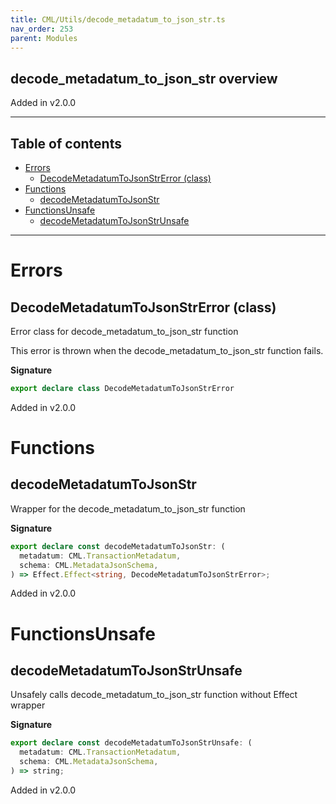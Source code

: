 ```yaml
---
title: CML/Utils/decode_metadatum_to_json_str.ts
nav_order: 253
parent: Modules
---
```


## decode_metadatum_to_json_str overview

Added in v2.0.0

---

<h2 class="text-delta">Table of contents</h2>

- [Errors](#errors)
  - [DecodeMetadatumToJsonStrError (class)](#decodemetadatumtojsonstrerror-class)
- [Functions](#functions)
  - [decodeMetadatumToJsonStr](#decodemetadatumtojsonstr)
- [FunctionsUnsafe](#functionsunsafe)
  - [decodeMetadatumToJsonStrUnsafe](#decodemetadatumtojsonstrunsafe)

---

# Errors

## DecodeMetadatumToJsonStrError (class)

Error class for decode_metadatum_to_json_str function

This error is thrown when the decode_metadatum_to_json_str function fails.

**Signature**

```ts
export declare class DecodeMetadatumToJsonStrError
```

Added in v2.0.0

# Functions

## decodeMetadatumToJsonStr

Wrapper for the decode_metadatum_to_json_str function

**Signature**

```ts
export declare const decodeMetadatumToJsonStr: (
  metadatum: CML.TransactionMetadatum,
  schema: CML.MetadataJsonSchema,
) => Effect.Effect<string, DecodeMetadatumToJsonStrError>;
```

Added in v2.0.0

# FunctionsUnsafe

## decodeMetadatumToJsonStrUnsafe

Unsafely calls decode_metadatum_to_json_str function without Effect wrapper

**Signature**

```ts
export declare const decodeMetadatumToJsonStrUnsafe: (
  metadatum: CML.TransactionMetadatum,
  schema: CML.MetadataJsonSchema,
) => string;
```

Added in v2.0.0

